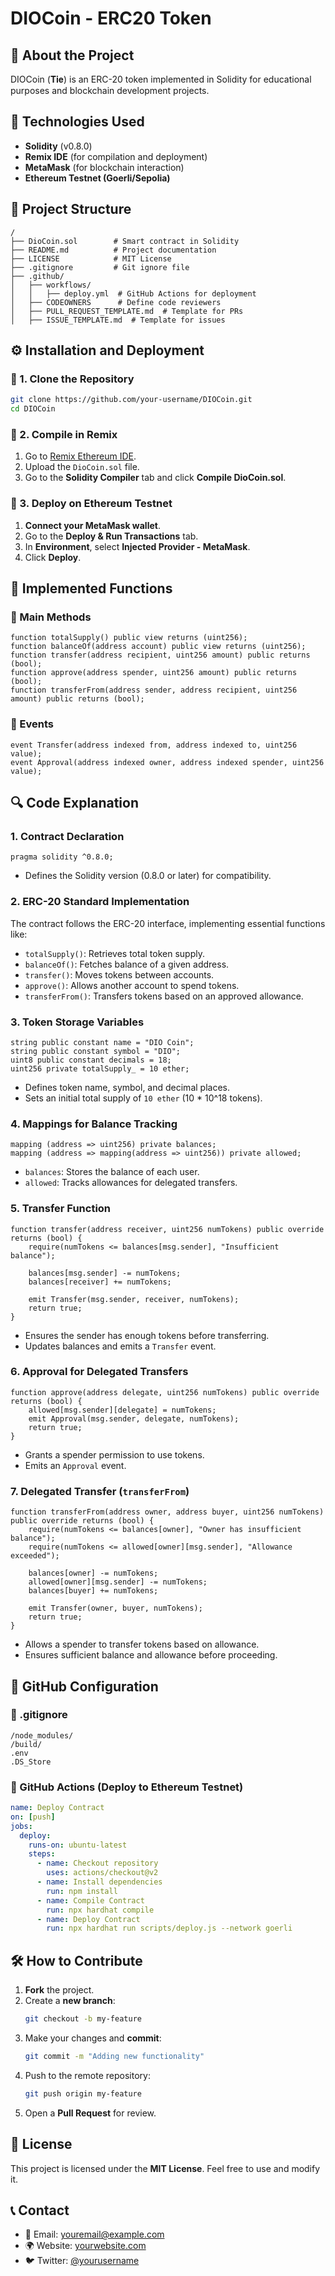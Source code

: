 # DIOCoin - ERC20 Token

## 📌 About the Project
DIOCoin (𝐓𝐢𝐞) is an ERC-20 token implemented in Solidity for educational purposes and blockchain development projects.

## 🚀 Technologies Used
- **Solidity** (v0.8.0)
- **Remix IDE** (for compilation and deployment)
- **MetaMask** (for blockchain interaction)
- **Ethereum Testnet (Goerli/Sepolia)**

## 📂 Project Structure
```
/
├── DioCoin.sol        # Smart contract in Solidity
├── README.md          # Project documentation
├── LICENSE            # MIT License
├── .gitignore         # Git ignore file
├── .github/
│   ├── workflows/
│   │   ├── deploy.yml  # GitHub Actions for deployment
│   ├── CODEOWNERS      # Define code reviewers
│   ├── PULL_REQUEST_TEMPLATE.md  # Template for PRs
│   ├── ISSUE_TEMPLATE.md  # Template for issues
```

## ⚙️ Installation and Deployment

### 🔹 1. Clone the Repository
```bash
git clone https://github.com/your-username/DIOCoin.git
cd DIOCoin
```

### 🔹 2. Compile in Remix
1. Go to [Remix Ethereum IDE](https://remix.ethereum.org/).
2. Upload the `DioCoin.sol` file.
3. Go to the **Solidity Compiler** tab and click **Compile DioCoin.sol**.

### 🔹 3. Deploy on Ethereum Testnet
1. **Connect your MetaMask wallet**.
2. Go to the **Deploy & Run Transactions** tab.
3. In **Environment**, select **Injected Provider - MetaMask**.
4. Click **Deploy**.

## 📌 Implemented Functions

### 🔹 Main Methods
```solidity
function totalSupply() public view returns (uint256);
function balanceOf(address account) public view returns (uint256);
function transfer(address recipient, uint256 amount) public returns (bool);
function approve(address spender, uint256 amount) public returns (bool);
function transferFrom(address sender, address recipient, uint256 amount) public returns (bool);
```

### 🔹 Events
```solidity
event Transfer(address indexed from, address indexed to, uint256 value);
event Approval(address indexed owner, address indexed spender, uint256 value);
```

## 🔍 Code Explanation

### 1. **Contract Declaration**
```solidity
pragma solidity ^0.8.0;
```
- Defines the Solidity version (0.8.0 or later) for compatibility.

### 2. **ERC-20 Standard Implementation**
The contract follows the ERC-20 interface, implementing essential functions like:
- `totalSupply()`: Retrieves total token supply.
- `balanceOf()`: Fetches balance of a given address.
- `transfer()`: Moves tokens between accounts.
- `approve()`: Allows another account to spend tokens.
- `transferFrom()`: Transfers tokens based on an approved allowance.

### 3. **Token Storage Variables**
```solidity
string public constant name = "DIO Coin";
string public constant symbol = "DIO";
uint8 public constant decimals = 18;
uint256 private totalSupply_ = 10 ether;
```
- Defines token name, symbol, and decimal places.
- Sets an initial total supply of `10 ether` (10 * 10^18 tokens).

### 4. **Mappings for Balance Tracking**
```solidity
mapping (address => uint256) private balances;
mapping (address => mapping(address => uint256)) private allowed;
```
- `balances`: Stores the balance of each user.
- `allowed`: Tracks allowances for delegated transfers.

### 5. **Transfer Function**
```solidity
function transfer(address receiver, uint256 numTokens) public override returns (bool) {
    require(numTokens <= balances[msg.sender], "Insufficient balance");
    
    balances[msg.sender] -= numTokens;
    balances[receiver] += numTokens;

    emit Transfer(msg.sender, receiver, numTokens);
    return true;
}
```
- Ensures the sender has enough tokens before transferring.
- Updates balances and emits a `Transfer` event.

### 6. **Approval for Delegated Transfers**
```solidity
function approve(address delegate, uint256 numTokens) public override returns (bool) {
    allowed[msg.sender][delegate] = numTokens;
    emit Approval(msg.sender, delegate, numTokens);
    return true;
}
```
- Grants a spender permission to use tokens.
- Emits an `Approval` event.

### 7. **Delegated Transfer (`transferFrom`)**
```solidity
function transferFrom(address owner, address buyer, uint256 numTokens) public override returns (bool) {
    require(numTokens <= balances[owner], "Owner has insufficient balance");
    require(numTokens <= allowed[owner][msg.sender], "Allowance exceeded");

    balances[owner] -= numTokens;
    allowed[owner][msg.sender] -= numTokens;
    balances[buyer] += numTokens;

    emit Transfer(owner, buyer, numTokens);
    return true;
}
```
- Allows a spender to transfer tokens based on allowance.
- Ensures sufficient balance and allowance before proceeding.

## 🚀 GitHub Configuration
### 🔹 .gitignore
```
/node_modules/
/build/
.env
.DS_Store
```

### 🔹 GitHub Actions (Deploy to Ethereum Testnet)
```yaml
name: Deploy Contract
on: [push]
jobs:
  deploy:
    runs-on: ubuntu-latest
    steps:
      - name: Checkout repository
        uses: actions/checkout@v2
      - name: Install dependencies
        run: npm install
      - name: Compile Contract
        run: npx hardhat compile
      - name: Deploy Contract
        run: npx hardhat run scripts/deploy.js --network goerli
```

## 🛠️ How to Contribute
1. **Fork** the project.
2. Create a **new branch**:
   ```bash
   git checkout -b my-feature
   ```
3. Make your changes and **commit**:
   ```bash
   git commit -m "Adding new functionality"
   ```
4. Push to the remote repository:
   ```bash
   git push origin my-feature
   ```
5. Open a **Pull Request** for review.

## 📄 License
This project is licensed under the **MIT License**. Feel free to use and modify it.

## 📞 Contact
- 📧 Email: youremail@example.com
- 🌍 Website: [yourwebsite.com](https://yourwebsite.com)
- 🐦 Twitter: [@yourusername](https://twitter.com/yourusername)

